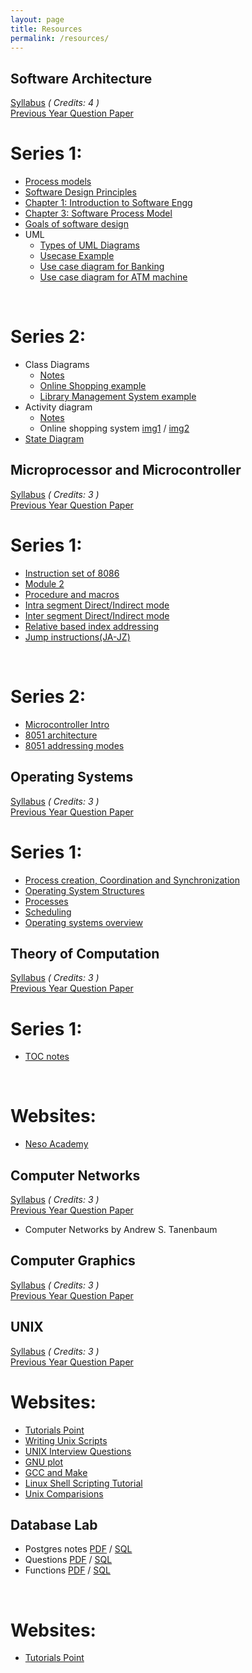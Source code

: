 ```yaml
---
layout: page
title: Resources
permalink: /resources/
---
```

## **Software Architecture**
[Syllabus][sof-syll] *( Credits: 4 )* <br/>
[Previous Year Question Paper][soft-prev]
# Series 1:
* [Process models][process-models]
* [Software Design Principles][soft-design-principles]
* [Chapter 1: Introduction to Software Engg][chap-1]
* [Chapter 3: Software Process Model][chap-3]
* [Goals of software design][goal-soft]
* UML
  * [Types of UML Diagrams][types-UML]
  * [Usecase Example][use-ex]
  * [Use case diagram for Banking][use-bank]
  * [Use case diagram for ATM machine][use-atm]
<br/>

# Series 2:
* Class Diagrams
  * [Notes][soft-class-notes]
  * [Online Shopping example][soft-shop]
  * [Library Management System example][soft-lib]
* Activity diagram
  * [Notes][activity-diagram]
  * Online shopping system [img1][act-shop-img1] / [img2][act-shop-img2]
* [State Diagram][sadp-state]
## **Microprocessor and Microcontroller**
[Syllabus][mic-syll] *( Credits: 3 )*   <br/>
[Previous Year Question Paper][micro-prev]
# Series 1:
* [Instruction set of 8086][8086-instruction-set]
* [Module 2][module_2]
* [Procedure and macros][macros_ppt]
* [Intra segment Direct/Indirect mode][intra_direct_indirect]
* [Inter segment Direct/Indirect mode][inter_direct_indirect]
* [Relative based index addressing][rel_index_add]
* [Jump instructions(JA-JZ)](http://www.penguin.cz/~literakl/intel/j.html)
<br/>

# Series 2:
* [Microcontroller Intro][microintro]
* [8051 architecture][8051arch]
* [8051 addressing modes][8051add]
## **Operating Systems**
[Syllabus][os-syll] *( Credits: 3 )*  <br/>
[Previous Year Question Paper][os-prev]
# Series 1:
* [Process creation, Coordination and Synchronization][PCS]
* [Operating System Structures][Section03-Structures]
* [Processes][Section04-Processes4 class]
* [Scheduling][Section05-Scheduling 4clas final]
* [Operating systems overview][operating_systems_overview]

## **Theory of Computation**
[Syllabus][toc-syll] *( Credits: 3 )*  <br/>
[Previous Year Question Paper][soft-prev]
# Series 1:
* [TOC notes][t-note] 
<br/>

# Websites:
* [Neso Academy](https://www.youtube.com/watch?v=58N2N7zJGrQ&list=PLBlnK6fEyqRgp46KUv4ZY69yXmpwKOIev)
 
## **Computer Networks**
[Syllabus][net-syll] *( Credits: 3 )* <br/>
[Previous Year Question Paper][net-prev]

* Computer Networks by Andrew S. Tanenbaum 

## **Computer Graphics**
[Syllabus][cg-syll] *( Credits: 3 )*  <br/>
[Previous Year Question Paper][cg-prev]

## **UNIX**
[Syllabus][unix-syll] *( Credits: 3 )*  <br/>
[Previous Year Question Paper][unix-prev]
# Websites:
* [Tutorials Point](https://www.tutorialspoint.com/unix/)
* [Writing Unix Scripts](https://web.calpoly.edu/~rasplund/script.html)
* [UNIX Interview Questions](https://linoxide.com/linux-shell-script/shell-scripting-interview-questions-answers/)
* [GNU plot](https://people.duke.edu/~hpgavin/gnuplot.html)
* [GCC and Make](http://www.ntu.edu.sg/home/ehchua/programming/cpp/gcc_make.html)
* [Linux Shell Scripting Tutorial](https://bash.cyberciti.biz/guide/Main_Page)
* [Unix Comparisions](http://tldp.org/LDP/abs/html/comparison-ops.html)


## **Database Lab**
* Postgres notes [PDF][dblab-post-pdf] / [SQL][dblab-post-sql]
* Questions [PDF][dblab-ques-pdf] / [SQL][dblab-ques-sql]
* Functions [PDF][dblab-func-pdf] / [SQL][dblab-func-sql]
<br/>

# Websites:
 * [Tutorials Point](https://www.tutorialspoint.com/postgresql/)
 
[micro-prev]: /resources/MICROPROCESSOR/CS305._S5_Dec_17_Regular.pdf
[mic-syll]: /resources/MICROPROCESSOR/CS305_Microprocessors_and_microcontrollers.pdf
[8086-instruction-set]: /resources/MICROPROCESSOR/series1/instruction-set-of-8086.pptx
[module_2]: /resources/MICROPROCESSOR/series1/Module_2.pptx
[macros_ppt]: /resources/MICROPROCESSOR/series1/procedure_and_macros.ppt
[intra_direct_indirect]: /resources/MICROPROCESSOR/series1/intra_direct_indirect.jpeg
[inter_direct_indirect]: /resources/MICROPROCESSOR/series1/inter_direct_indirect.jpeg
[rel_index_add]: /resources/MICROPROCESSOR/series1/relative_based_index_addressing.jpeg
[microintro]: /resources/MICROPROCESSOR/series2/microcontroller_intro.pptx
[8051arch]: /resources/MICROPROCESSOR/series2/8051arch.ppt
[8051add]: /resources/MICROPROCESSOR/series2/addressingmodes8051.ppt

[os-prev]: /resources/OS/IT305-A.pdf
[os-syll]: /resources/OS/IT305_Operating_systems.pdf
[PCS]: /resources/OS/series1/processcreation_coorporation_synchronization.ppt
[Section03-Structures]: /resources/OS/series1/Section03-Structures.ppt
[Section04-Processes4 class]: /resources/OS/series1/Section04-Processes4_class.ppt
[Section05-Scheduling 4clas final]: /resources/OS/series1/Section05-Scheduling_4clas_final.ppt
[operating_systems_overview]: /resources/OS/series1/operating_systems_overview.ppt

[soft-prev]: /resources/SOFTWARE/IT_301.pdf
[soft-class-notes]: /resources/SOFTWARE/series2/class_diagrams.docx
[soft-shop]: /resources/SOFTWARE/series2/class-example-online-shopping-domain.png
[soft-lib]: /resources/SOFTWARE/series2/library-management-system-7-638.jpg
[sof-syll]: /resources/SOFTWARE/IT301_Software_Architecture_and_Design_Patterns.pdf
[process-models]: /resources/SOFTWARE/series1/Process_models.pptx
[soft-design-principles]: /resources/SOFTWARE/series1/Software_design_principles_new.pptx
[chap-1]: /resources/SOFTWARE/series1/Chapter_01.pdf
[chap-3]: /resources/SOFTWARE/series1/Chapter_3_Software_Process_Model.ppt
[goal-soft]: /resources/SOFTWARE/series1/Goals_of_software_design.docx
[types-UML]: /resources/SOFTWARE/series1/Types_of_UML_Diagrams.pdf
[use-ex]: /resources/SOFTWARE/series1/usecase_example.docx
[use-bank]: /resources/SOFTWARE/series1/banking_usecase.jpg
[use-atm]: /resources/SOFTWARE/series1/atm_usecase.png
[activity-diagram]: /resources/SOFTWARE/series2/activity_diagrams.ppt
[act-shop-img1]: /resources/SOFTWARE/series2/act-diag-img1.jpeg
[act-shop-img2]: /resources/SOFTWARE/series2/act-diag-img2.jpeg
[sadp-state]: /resources/SOFTWARE/series2/6-States,_Actions,_&_Activities.pdf

[net-syll]:  /resources/NETWORKS/IT307_Computer_Networks.pdf 
[net-prev]: /resources/NETWORKS/IT_307Semester-5.pdf

[toc-prev]: /resources/TOC/IT303._S5_Dec_17_Regular.pdf
[toc-syll]: /resources/TOC/IT303_Theory_of_Computation.pdf
[t-note]: /resources/TOC/series1/TOC_notes.doc

[cg-syll]: /resources/GRAPHICS/IT367_ComputerGraphics_&_Multimedia.pdf
[cg-prev]: /resources/GRAPHICS/IT_367_Computer_Graphics_Semester-5_Dec-17.pdf

[dblab-post-pdf]: /resources/DB-LAB/dblab.pdf
[dblab-post-sql]: /resources/DB-LAB/dblab.sql
[dblab-ques-pdf]: /resources/DB-LAB/DBLabQns3,4,5,6.pdf
[dblab-ques-sql]: /resources/DB-LAB/DBLabQns3,4,5,6.sql
[dblab-func-pdf]: /resources/DB-LAB/functions.pdf
[dblab-func-sql]: /resources/DB-LAB/functions.sql

[unix-syll]: /resources/UNIX/IT363_Unix_Shell_Programming.pdf
[unix-prev]: /resources/UNIX/Unix_Shell_Programming.pdf
